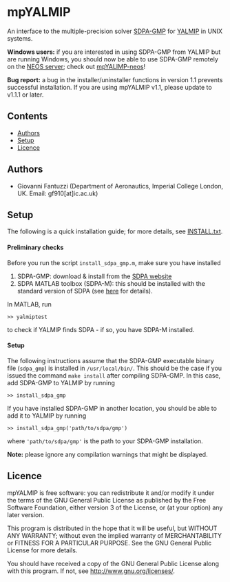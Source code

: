 # mpYALMIP

An interface to the multiple-precision solver [SDPA-GMP](http://sdpa.sourceforge.net/download.html) 
for [YALMIP](http://users.isy.liu.se/johanl/yalmip/) in UNIX systems.

**Windows users:** if you are interested in using SDPA-GMP from YALMIP but are running Windows, you should now be able to use SDPA-GMP remotely on the [NEOS server](https://neos-server.org/neos/); check out [mpYALIMP-neos](https://github.com/htadashi/mpYALMIP-neos)!

**Bug report:** a bug in the installer/uninstaller functions in version 1.1 prevents successful installation. If you are using mpYALMIP v1.1, please update to v1.1.1 or later.

## Contents
- [Authors](#Authors)
- [Setup](#Setup)
- [Licence](#Licence)

## Authors<a name="Authors"></a>
- Giovanni Fantuzzi (Department of Aeronautics, Imperial College London, UK. Email: gf910[at]ic.ac.uk)

## Setup<a name="Setup"></a>

The following is a quick installation guide; for more details, see [INSTALL.txt](https://github.com/giofantuzzi/mpYALMIP/blob/master/INSTALL.txt).

#### Preliminary checks

Before you run the script `install_sdpa_gmp.m`, make sure you have installed

1. SDPA-GMP: download & install from the [SDPA website](http://sdpa.sourceforge.net/download.html)
2. SDPA MATLAB toolbox (SDPA-M): this should be installed with the standard version of SDPA (see [here](http://sdpa.sourceforge.net/download.html) for details).


In MATLAB, run 

    >> yalmiptest
 
to check if YALMIP finds SDPA - if so, you have SDPA-M installed.


#### Setup

The following instructions assume that the SDPA-GMP executable binary file 
(`sdpa_gmp`) is 
installed in `/usr/local/bin/`. This should be the case if you issued the command
`make install` after compiling SDPA-GMP. 
In this case, add SDPA-GMP to YALMIP by running

    >> install_sdpa_gmp 

If you have installed SDPA-GMP in another location, you should be able to add it
to YALMIP by running

    >> install_sdpa_gmp('path/to/sdpa/gmp')

where `'path/to/sdpa/gmp'` is the path to your SDPA-GMP installation.

**Note:** please ignore any compilation warnings that might be displayed.


## Licence<a name="Licence"></a>
mpYALMIP is free software: you can redistribute it and/or modify
it under the terms of the GNU General Public License as published by
the Free Software Foundation, either version 3 of the License, or
(at your option) any later version.
 
This program is distributed in the hope that it will be useful,
but WITHOUT ANY WARRANTY; without even the implied warranty of
MERCHANTABILITY or FITNESS FOR A PARTICULAR PURPOSE.  See the
GNU General Public License for more details.
 
You should have received a copy of the GNU General Public License
along with this program.  If not, see <http://www.gnu.org/licenses/>.

